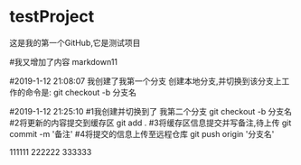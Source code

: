 # testProject
这是我的第一个GitHub,它是测试项目


#我又增加了内容
markdown11

#2019-1-12 21:08:07 
我创建了我第一个分支
创建本地分支,并切换到该分支上工作的命令是:
git checkout -b 分支名

#2019-1-12 21:25:10
#1我创建并切换到了 我第二个分支
 git checkout -b 分支名
#2将更新的内容提交到缓存区
 git add .
#3将缓存区信息提交并写备注,待上传
 git commit -m '备注'
#4将提交的信息上传至远程仓库
 git push origin '分支名'
 
111111
222222
333333
